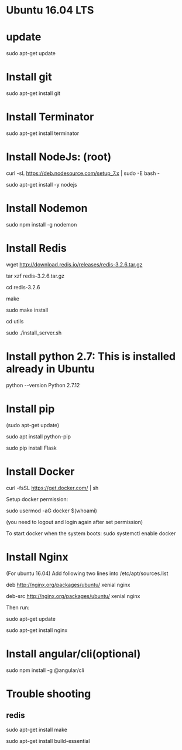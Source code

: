 # Ubuntu 16.04 LTS


# update
sudo apt-get update

# Install git

sudo apt-get install git

# Install Terminator
sudo apt-get install terminator


# Install NodeJs: (root)

curl -sL https://deb.nodesource.com/setup_7.x | sudo -E bash -

sudo apt-get install -y nodejs

# Install Nodemon

sudo npm install -g nodemon

# Install Redis

wget http://download.redis.io/releases/redis-3.2.6.tar.gz

tar xzf redis-3.2.6.tar.gz

cd redis-3.2.6

make

sudo make install

cd utils

sudo ./install_server.sh

# Install python 2.7: This is installed already in Ubuntu
python --version
Python 2.7.12

# Install pip

(sudo apt-get update)

sudo apt install python-pip

sudo pip install Flask

# Install Docker

curl -fsSL https://get.docker.com/ | sh

Setup docker permission:

sudo usermod -aG docker $(whoami)

(you need to logout and login again after set permission)

To start docker when the system boots: sudo systemctl enable docker

# Install Nginx
(For ubuntu 16.04) Add following two lines into /etc/apt/sources.list

deb http://nginx.org/packages/ubuntu/ xenial nginx

deb-src http://nginx.org/packages/ubuntu/ xenial nginx

Then run:

sudo apt-get update

sudo apt-get install nginx

# Install angular/cli(optional)

sudo npm install -g @angular/cli

# Trouble shooting
## redis
sudo apt-get install make

sudo apt-get install build-essential
